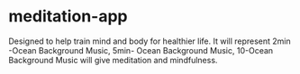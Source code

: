 # meditation-app

Designed to help train mind and body for healthier life. It will represent 2min -Ocean Background Music, 5min- Ocean Background Music, 10-Ocean Background Music
will give meditation and mindfulness.

